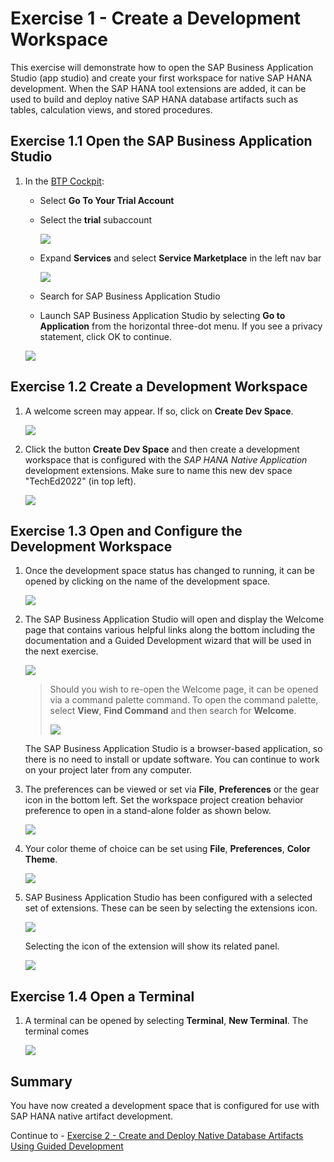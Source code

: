 # Exercise 1 - Create a Development Workspace

This exercise will demonstrate how to open the SAP Business Application Studio (app studio) and create your first workspace for native SAP HANA development.  When the SAP HANA tool extensions are added, it can be used to build and deploy native SAP HANA database artifacts such as tables, calculation views, and stored procedures.  

## Exercise 1.1 Open the SAP Business Application Studio

1. In the [BTP Cockpit](https://account.hanatrial.ondemand.com/trial/#/home/trial):
   * Select **Go To Your Trial Account**
   * Select the **trial** subaccount

       ![](images/TrialSubAccount.png)

   * Expand **Services** and select **Service Marketplace** in the left nav bar
    
       ![](images/ServiceMarketPlace.png)

   * Search for SAP Business Application Studio
   * Launch SAP Business Application Studio by selecting **Go to Application** from the horizontal three-dot menu.  If you see a privacy statement, click OK to continue.
    
    ![](images/create-or-open.png)

## Exercise 1.2 Create a Development Workspace

1. A welcome screen may appear.  If so, click on **Create Dev Space**.

    ![](images/Welcome-screen.png)

2. Click the button **Create Dev Space** and then create a development workspace that is configured with the *SAP HANA Native Application* development extensions.  Make sure to name this new dev space "TechEd2022" (in top left).

    ![](images/workspace.png)

## Exercise 1.3 Open and Configure the Development Workspace

1. Once the development space status has changed to running, it can be opened by clicking on the name of the development space.

    ![](images/started.png)

2. The SAP Business Application Studio will open and display the Welcome page that contains various helpful links along the bottom including the documentation and a Guided Development wizard that will be used in the next exercise.

    ![](images/Welcome.png)

    >Should you wish to re-open the Welcome page, it can be opened via a command palette command.  To open the command palette, select **View**, **Find Command** and then search for **Welcome**.
    >
    >![](images/re-open-welcome.png)

    The SAP Business Application Studio is a browser-based application, so there is no need to install or update software.  You can continue to work on your project later from any computer.

3. The preferences can be viewed or set via **File**, **Preferences** or the gear icon in the bottom left.  Set the workspace project creation behavior preference to open in a stand-alone folder as shown below.

    ![](images/preferences.png)

4. Your color theme of choice can be set using **File**, **Preferences**, **Color Theme**.

    ![](images/color-theme.png)

5. SAP Business Application Studio has been configured with a selected set of extensions.  These can be seen by selecting the extensions icon.  

    ![](images/extensions.png)

    Selecting the icon of the extension will show its related panel.   

    ![](images/git-panel.png)

## Exercise 1.4 Open a Terminal

1. A terminal can be opened by selecting **Terminal**, **New Terminal**.  The terminal comes 

    ![](images/terminal.png)


## Summary

You have now created a development space that is configured for use with SAP HANA native artifact development.

Continue to - [Exercise 2 - Create and Deploy Native Database Artifacts Using Guided Development](../ex2/README.md)

